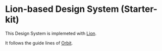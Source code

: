 # Lion-based Design System (Starter-kit)

This Design System is implemeted with [Lion](https://github.com/ing-bank/lion).

It follows the guide lines of [Orbit](https://orbit.kiwi).
